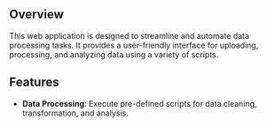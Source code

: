## Overview

This web application is designed to streamline and automate data processing tasks. It provides a user-friendly interface for uploading, processing, and analyzing data using a variety of scripts.

## Features

- **Data Processing**: Execute pre-defined scripts for data cleaning, transformation, and analysis.
